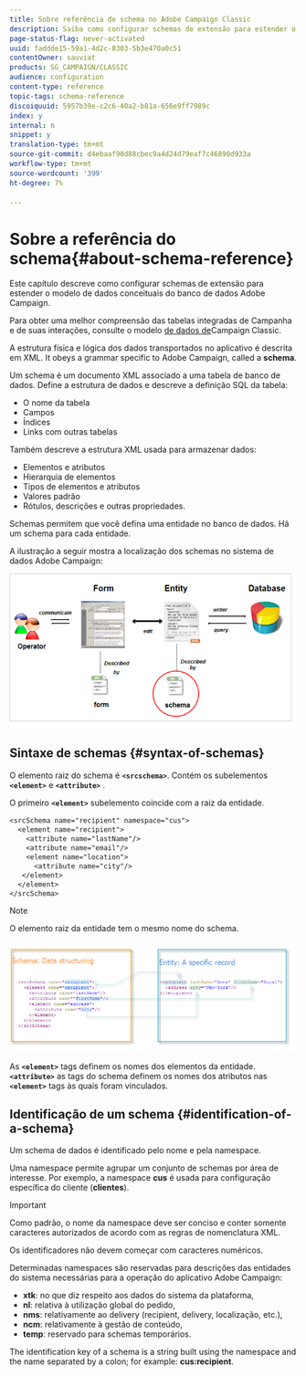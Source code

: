 ```yaml
---
title: Sobre referência de schema no Adobe Campaign Classic
description: Saiba como configurar schemas de extensão para estender o modelo de dados conceituais do banco de dados Adobe Campaign Classic.
page-status-flag: never-activated
uuid: faddde15-59a1-4d2c-8303-5b3e470a0c51
contentOwner: sauviat
products: SG_CAMPAIGN/CLASSIC
audience: configuration
content-type: reference
topic-tags: schema-reference
discoiquuid: 5957b39e-c2c6-40a2-b81a-656e9ff7989c
index: y
internal: n
snippet: y
translation-type: tm+mt
source-git-commit: d4ebaaf90d88cbec9a4d24d79eaf7c46890d933a
workflow-type: tm+mt
source-wordcount: '399'
ht-degree: 7%

---
```



# Sobre a referência do schema{#about-schema-reference}

Este capítulo descreve como configurar schemas de extensão para estender o modelo de dados conceituais do banco de dados Adobe Campaign.

Para obter uma melhor compreensão das tabelas integradas de Campanha e de suas interações, consulte o modelo [de dados de](https://helpx.adobe.com/br/campaign/kb/acc-datamodel.html)Campaign Classic.

A estrutura física e lógica dos dados transportados no aplicativo é descrita em XML. It obeys a grammar specific to Adobe Campaign, called a **schema**.

Um schema é um documento XML associado a uma tabela de banco de dados. Define a estrutura de dados e descreve a definição SQL da tabela:

* O nome da tabela
* Campos
* Índices
* Links com outras tabelas

Também descreve a estrutura XML usada para armazenar dados:

* Elementos e atributos
* Hierarquia de elementos
* Tipos de elementos e atributos
* Valores padrão
* Rótulos, descrições e outras propriedades.

Schemas permitem que você defina uma entidade no banco de dados. Há um schema para cada entidade.

A ilustração a seguir mostra a localização dos schemas no sistema de dados Adobe Campaign:

![](assets/reference_schema_intro.png)

## Sintaxe de schemas {#syntax-of-schemas}

O elemento raiz do schema é **`<srcschema>`**. Contém os subelementos **`<element>`** e **`<attribute>`** .

O primeiro **`<element>`** subelemento coincide com a raiz da entidade.

```
<srcSchema name="recipient" namespace="cus">
  <element name="recipient">  
    <attribute name="lastName"/>
    <attribute name="email"/>
    <element name="location">
      <attribute name="city"/>
   </element>
  </element>
</srcSchema>
```

>[!NOTE]
>
>O elemento raiz da entidade tem o mesmo nome do schema.

![](assets/s_ncs_configuration_schema_and_entity.png)

As **`<element>`** tags definem os nomes dos elementos da entidade. **`<attribute>`** as tags do schema definem os nomes dos atributos nas **`<element>`** tags às quais foram vinculados.

## Identificação de um schema {#identification-of-a-schema}

Um schema de dados é identificado pelo nome e pela namespace.

Uma namespace permite agrupar um conjunto de schemas por área de interesse. Por exemplo, a namespace **cus** é usada para configuração específica do cliente (**clientes**).

>[!IMPORTANT]
>
>Como padrão, o nome da namespace deve ser conciso e conter somente caracteres autorizados de acordo com as regras de nomenclatura XML.
>
>Os identificadores não devem começar com caracteres numéricos.

Determinadas namespaces são reservadas para descrições das entidades do sistema necessárias para a operação do aplicativo Adobe Campaign:

* **xtk**: no que diz respeito aos dados do sistema da plataforma,
* **nl**: relativa à utilização global do pedido,
* **nms**: relativamente ao delivery (recipient, delivery, localização, etc.),
* **ncm**: relativamente à gestão de conteúdo,
* **temp**: reservado para schemas temporários.

The identification key of a schema is a string built using the namespace and the name separated by a colon; for example: **cus:recipient**.
